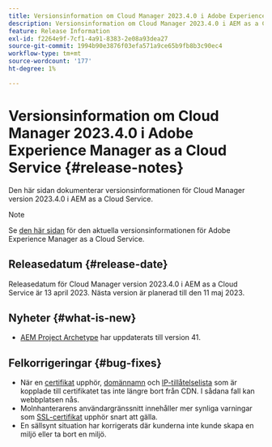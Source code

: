 ```yaml
---
title: Versionsinformation om Cloud Manager 2023.4.0 i Adobe Experience Manager as a Cloud Service
description: Versionsinformation om Cloud Manager 2023.4.0 i AEM as a Cloud Service.
feature: Release Information
exl-id: f2264e9f-7cf1-4a91-8383-2e08a93dea27
source-git-commit: 1994b90e3876f03efa571a9ce65b9fb8b3c90ec4
workflow-type: tm+mt
source-wordcount: '177'
ht-degree: 1%

---
```


# Versionsinformation om Cloud Manager 2023.4.0 i Adobe Experience Manager as a Cloud Service {#release-notes}

Den här sidan dokumenterar versionsinformationen för Cloud Manager version 2023.4.0 i AEM as a Cloud Service.

>[!NOTE]
>
>Se [den här sidan](/help/release-notes/release-notes-cloud/release-notes-current.md) för den aktuella versionsinformationen för Adobe Experience Manager as a Cloud Service.

## Releasedatum {#release-date}

Releasedatum för Cloud Manager version 2023.4.0 i AEM as a Cloud Service är 13 april 2023. Nästa version är planerad till den 11 maj 2023.

## Nyheter {#what-is-new}

* [AEM Project Archetype](https://experienceleague.adobe.com/docs/experience-manager-core-components/using/developing/archetype/overview.html) har uppdaterats till version 41.

## Felkorrigeringar {#bug-fixes}

* När en [certifikat](/help/implementing/cloud-manager/managing-ssl-certifications/introduction.md) upphör, [domännamn](/help/implementing/cloud-manager/custom-domain-names/introduction.md) och [IP-tillåtelselista](/help/implementing/cloud-manager/ip-allow-lists/introduction.md) som är kopplade till certifikatet tas inte längre bort från CDN. I sådana fall kan webbplatsen nås.
* Molnhanterarens användargränssnitt innehåller mer synliga varningar som [SSL-certifikat](/help/implementing/cloud-manager/managing-ssl-certifications/introduction.md) upphör snart att gälla.
* En sällsynt situation har korrigerats där kunderna inte kunde skapa en miljö eller ta bort en miljö.
